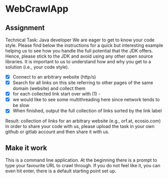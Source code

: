 # WebCrawlApp

## Assignment

Technical Task: Java developer
We are eager to get to know your code style. Please find below the instructions for a quick but interesting example helping us to see how you handle the full potential that the JDK offers.
Hence, please stick to the JDK and avoid using any other open source libraries. It is important to us to understand how and why you get to a solution (i.e., your code style).

- [x] Connect to an arbitrary website (http/s)
- [x] Search for all links on this site referring to other pages of the same domain (website) and collect them
- [x] for each collected link start over with (1) -
- [x] we would like to see some multithreading here since network tends to be slow
- [x] When finished, output the full collection of links sorted by the link label

Result: collection of links for an arbitrary website (e.g., orf.at, ecosio.com)
In order to share your code with us, please upload the task in your own github or gitlab account and then share it with us.

## Make it work

This is a command line application. At the beginning there is a prompt to type your favourite URL to crawl through. If you do not feel like it, you can even hit enter, there is a default starting point set up.


